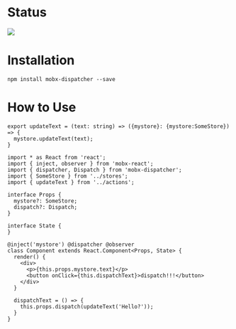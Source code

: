 # Status

<img src="https://travis-ci.org/iamssen/mobx-dispatcher.svg?branch=master"/>

# Installation

```
npm install mobx-dispatcher --save
```

# How to Use

```
export updateText = (text: string) => ({mystore}: {mystore:SomeStore}) => {
  mystore.updateText(text);
}
```

```
import * as React from 'react';
import { inject, observer } from 'mobx-react';
import { dispatcher, Dispatch } from 'mobx-dispatcher';
import { SomeStore } from '../stores';
import { updateText } from '../actions';

interface Props {
  mystore?: SomeStore;
  dispatch?: Dispatch;
}

interface State {
}

@inject('mystore') @dispatcher @observer
class Component extends React.Component<Props, State> {
  render() {
    <div>
      <p>{this.props.mystore.text}</p>
      <button onClick={this.dispatchText}>dispatch!!!</button>
    </div>
  }
  
  dispatchText = () => {
    this.props.dispatch(updateText('Hello?'));
  }
}
```